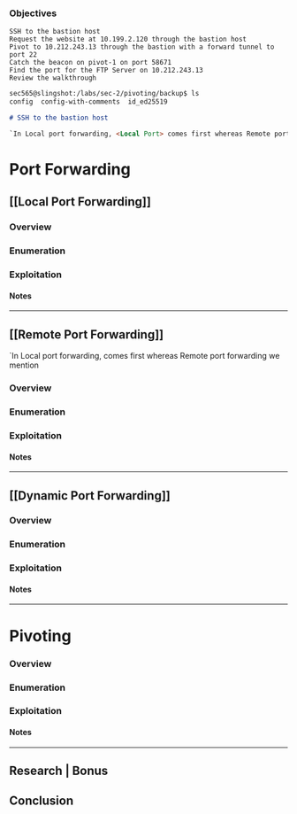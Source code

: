 
### Objectives

    SSH to the bastion host
    Request the website at 10.199.2.120 through the bastion host
    Pivot to 10.212.243.13 through the bastion with a forward tunnel to port 22
    Catch the beacon on pivot-1 on port 58671
    Find the port for the FTP Server on 10.212.243.13
    Review the walkthrough

```markdown
sec565@slingshot:/labs/sec-2/pivoting/backup$ ls
config  config-with-comments  id_ed25519

# SSH to the bastion host

`In Local port forwarding, <Local Port> comes first whereas Remote port forwarding we mention <Remote Port> 

```

# Port Forwarding

## [[Local Port Forwarding]]

### Overview

### Enumeration 

### Exploitation

#### Notes

-----
## [[Remote Port Forwarding]]

`In Local port forwarding, <Local Port> comes first whereas Remote port forwarding we mention <Remote Port>

### Overview

### Enumeration 

### Exploitation

#### Notes

-----
## [[Dynamic Port Forwarding]] 

### Overview

### Enumeration 

### Exploitation

#### Notes

-----
# Pivoting

### Overview

### Enumeration 

### Exploitation

#### Notes

-----
## Research | Bonus


## Conclusion

